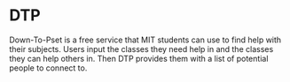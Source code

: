 # DTP
Down-To-Pset is a free service that MIT students can use to find help with their subjects. 
Users input the classes they need help in and the classes they can help others in. Then 
DTP provides them with a list of potential people to connect to.
